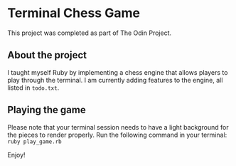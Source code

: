 # Terminal Chess Game

This project was completed as part of The Odin Project.

## About the project

I taught myself Ruby by implementing a chess engine that allows players to play through the terminal. I am currently adding features to the engine, all listed in ```todo.txt```.


## Playing the game
Please note that your terminal session needs to have a light background for the pieces to render properly.
Run the following command in your terminal:
```ruby play_game.rb```

Enjoy!
